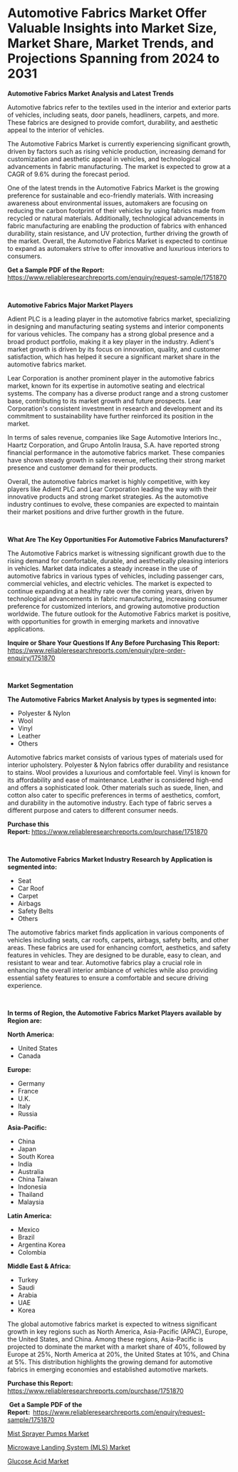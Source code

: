 <p><h1>Automotive Fabrics Market Offer Valuable Insights into Market Size, Market Share, Market Trends, and Projections Spanning from 2024 to 2031</h1></p><p><strong>Automotive Fabrics Market Analysis and Latest Trends</strong></p>
<p><p>Automotive fabrics refer to the textiles used in the interior and exterior parts of vehicles, including seats, door panels, headliners, carpets, and more. These fabrics are designed to provide comfort, durability, and aesthetic appeal to the interior of vehicles.</p><p>The Automotive Fabrics Market is currently experiencing significant growth, driven by factors such as rising vehicle production, increasing demand for customization and aesthetic appeal in vehicles, and technological advancements in fabric manufacturing. The market is expected to grow at a CAGR of 9.6% during the forecast period.</p><p>One of the latest trends in the Automotive Fabrics Market is the growing preference for sustainable and eco-friendly materials. With increasing awareness about environmental issues, automakers are focusing on reducing the carbon footprint of their vehicles by using fabrics made from recycled or natural materials. Additionally, technological advancements in fabric manufacturing are enabling the production of fabrics with enhanced durability, stain resistance, and UV protection, further driving the growth of the market. Overall, the Automotive Fabrics Market is expected to continue to expand as automakers strive to offer innovative and luxurious interiors to consumers.</p></p>
<p><strong>Get a Sample PDF of the Report:&nbsp;</strong> <a href="https://www.reliableresearchreports.com/enquiry/request-sample/1751870">https://www.reliableresearchreports.com/enquiry/request-sample/1751870</a></p>
<p>&nbsp;</p>
<p><strong>Automotive Fabrics Major Market Players</strong></p>
<p><p>Adient PLC is a leading player in the automotive fabrics market, specializing in designing and manufacturing seating systems and interior components for various vehicles. The company has a strong global presence and a broad product portfolio, making it a key player in the industry. Adient's market growth is driven by its focus on innovation, quality, and customer satisfaction, which has helped it secure a significant market share in the automotive fabrics market.</p><p>Lear Corporation is another prominent player in the automotive fabrics market, known for its expertise in automotive seating and electrical systems. The company has a diverse product range and a strong customer base, contributing to its market growth and future prospects. Lear Corporation's consistent investment in research and development and its commitment to sustainability have further reinforced its position in the market.</p><p>In terms of sales revenue, companies like Sage Automotive Interiors Inc., Haartz Corporation, and Grupo Antolin Irausa, S.A. have reported strong financial performance in the automotive fabrics market. These companies have shown steady growth in sales revenue, reflecting their strong market presence and customer demand for their products.</p><p>Overall, the automotive fabrics market is highly competitive, with key players like Adient PLC and Lear Corporation leading the way with their innovative products and strong market strategies. As the automotive industry continues to evolve, these companies are expected to maintain their market positions and drive further growth in the future.</p></p>
<p>&nbsp;</p>
<p><strong>What Are The Key Opportunities For Automotive Fabrics Manufacturers?</strong></p>
<p><p>The Automotive Fabrics market is witnessing significant growth due to the rising demand for comfortable, durable, and aesthetically pleasing interiors in vehicles. Market data indicates a steady increase in the use of automotive fabrics in various types of vehicles, including passenger cars, commercial vehicles, and electric vehicles. The market is expected to continue expanding at a healthy rate over the coming years, driven by technological advancements in fabric manufacturing, increasing consumer preference for customized interiors, and growing automotive production worldwide. The future outlook for the Automotive Fabrics market is positive, with opportunities for growth in emerging markets and innovative applications.</p></p>
<p><strong>Inquire or Share Your Questions If Any Before Purchasing This Report:</strong> <a href="https://www.reliableresearchreports.com/enquiry/pre-order-enquiry/1751870">https://www.reliableresearchreports.com/enquiry/pre-order-enquiry/1751870</a></p>
<p>&nbsp;</p>
<p><strong>Market Segmentation</strong></p>
<p><strong>The Automotive Fabrics Market Analysis by types is segmented into:</strong></p>
<p><ul><li>Polyester & Nylon</li><li>Wool</li><li>Vinyl</li><li>Leather</li><li>Others</li></ul></p>
<p><p>Automotive fabrics market consists of various types of materials used for interior upholstery. Polyester & Nylon fabrics offer durability and resistance to stains. Wool provides a luxurious and comfortable feel. Vinyl is known for its affordability and ease of maintenance. Leather is considered high-end and offers a sophisticated look. Other materials such as suede, linen, and cotton also cater to specific preferences in terms of aesthetics, comfort, and durability in the automotive industry. Each type of fabric serves a different purpose and caters to different consumer needs.</p></p>
<p><strong>Purchase this Report:&nbsp;</strong><a href="https://www.reliableresearchreports.com/purchase/1751870">https://www.reliableresearchreports.com/purchase/1751870</a></p>
<p>&nbsp;</p>
<p><strong>The Automotive Fabrics Market Industry Research by Application is segmented into:</strong></p>
<p><ul><li>Seat</li><li>Car Roof</li><li>Carpet</li><li>Airbags</li><li>Safety Belts</li><li>Others</li></ul></p>
<p><p>The automotive fabrics market finds application in various components of vehicles including seats, car roofs, carpets, airbags, safety belts, and other areas. These fabrics are used for enhancing comfort, aesthetics, and safety features in vehicles. They are designed to be durable, easy to clean, and resistant to wear and tear. Automotive fabrics play a crucial role in enhancing the overall interior ambiance of vehicles while also providing essential safety features to ensure a comfortable and secure driving experience.</p></p>
<p>&nbsp;</p>
<p><strong>In terms of Region, the Automotive Fabrics Market Players available by Region are:</strong></p>
<p>
    <p> <strong> North America: </strong>
        <ul>
            <li>United States</li>
            <li>Canada</li>
        </ul>
        </p> 
    <p> <strong> Europe: </strong>
        <ul>
            <li>Germany</li>
            <li>France</li>
            <li>U.K.</li>
            <li>Italy</li>
            <li>Russia</li>
        </ul>
        </p> 
    <p> <strong> Asia-Pacific: </strong>
        <ul>
            <li>China</li>
            <li>Japan</li>
            <li>South Korea</li>
            <li>India</li>
            <li>Australia</li>
            <li>China Taiwan</li>
            <li>Indonesia</li>
            <li>Thailand</li>
            <li>Malaysia</li>
        </ul>
        </p> 
    <p> <strong> Latin America: </strong>
        <ul>
            <li>Mexico</li>
            <li>Brazil</li>
            <li>Argentina Korea</li>
            <li>Colombia</li>
        </ul>
        </p> 
    <p> <strong> Middle East & Africa: </strong>
        <ul>
            <li>Turkey</li>
            <li>Saudi</li>
            <li>Arabia</li>
            <li>UAE</li>
            <li>Korea</li>
        </ul>
    </p>
    </p>
<p><p>The global automotive fabrics market is expected to witness significant growth in key regions such as North America, Asia-Pacific (APAC), Europe, the United States, and China. Among these regions, Asia-Pacific is projected to dominate the market with a market share of 40%, followed by Europe at 25%, North America at 20%, the United States at 10%, and China at 5%. This distribution highlights the growing demand for automotive fabrics in emerging economies and established automotive markets.</p></p>
<p><strong>Purchase this Report: </strong><a href="https://www.reliableresearchreports.com/purchase/1751870">https://www.reliableresearchreports.com/purchase/1751870</a></p>
<p>&nbsp;<strong>Get a Sample PDF of the Report:&nbsp;&nbsp;</strong><a href="https://www.reliableresearchreports.com/enquiry/request-sample/1751870">https://www.reliableresearchreports.com/enquiry/request-sample/1751870</a></p>
<p><strong></strong></p>
<p><p><a href="https://view.publitas.com/reportprime-1/mist-sprayer-pumps-market-research-report-reveals-the-latest-trends-and-opportunities-of-this-market-for-period-from-2024-2031/">Mist Sprayer Pumps Market</a></p><p><a href="https://view.publitas.com/reportprime-1/microwave-landing-system-mls-market-offers-provide-insightful-data-for-the-time-period-from-2024-to-2031-and-also-provide-analysis-based-on-application-type-and-region/">Microwave Landing System (MLS) Market</a></p><p><a href="https://github.com/nancykennedykellievqfqt2/Market-Research-Report-List-1/blob/main/glucose-acid-market.md">Glucose Acid Market</a></p></p>